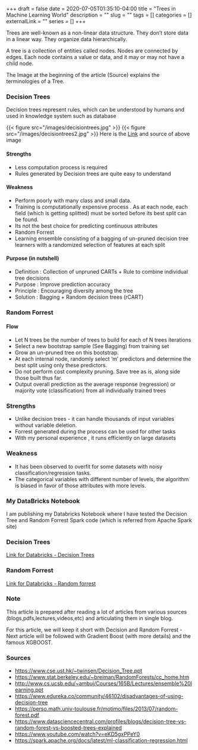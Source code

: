 +++ 
draft = false
date = 2020-07-05T01:35:10-04:00
title = "Trees in Machine Learning World"
description = ""
slug = "" 
tags = []
categories = []
externalLink = ""
series = []
+++

Trees are well-known as a non-linear data structure. They don’t store data in a linear way. They organize data hierarchically.

A tree is a collection of entities called nodes. Nodes are connected by edges. Each node contains a value or data, and it may or may not have a child node.

The Image at the beginning of the article (Source) explains the terminologies of a Tree.

### Decision Trees
Decision trees represent rules, which can be understood by humans and used in knowledge system such as database

{{< figure src="/images/decisiontrees.jpg" >}}
{{< figure src="/images/decisiontrees2.jpg" >}}
Here is the [Link](https://www.youtube.com/watch?v=eKD5gxPPeY0) and source of above image

#### Strengths
* Less computation process is required
* Rules generated by Decision trees are quite easy to understand

#### Weakness
* Perform poorly with many class and small data.
* Training is computationally expensive process . As at each node, each field (which is getting splitted) must be sorted before its best split can be found.
* Its not the best choice for predicting continuous attributes
* Random Forrest
* Learning ensemble consisting of a bagging of un-pruned decision tree learners with a randomized selection of features at each split

#### Purpose (in nutshell)
* Definition : Collection of unpruned CARTs + Rule to combine individual tree decisions
* Purpose : Improve prediction accuracy
* Principle : Encouraging diversity among the tree
* Solution : Bagging + Random decision trees (rCART)

### Random Forrest

#### Flow
* Let N trees be the number of trees to build for each of N trees iterations
* Select a new bootstrap sample (See Bagging) from training set
* Grow an un-pruned tree on this bootstrap.
* At each internal node, randomly select ‘m’ predictors and determine the best split using only these predictors.
* Do not perform cost complexity pruning. Save tree as is, along side those built thus far.
* Output overall prediction as the average response (regression) or majority vote (classification) from all individually trained trees

### Strengths
* Unlike decision trees - it can handle thousands of input variables without variable deletion.
* Forrest generated during the process can be used for other tasks
* With my personal experience , it runs efficiently on large datasets

### Weakness
* It has been observed to overfit for some datasets with noisy classification/regression tasks.
* The categorical variables with different number of levels, the algorithm is biased in favor of those attributes with more levels.

### My DataBricks Notebook
I am publishing my Databricks Notebook where I have tested the Decision Tree and Random Forrest Spark code (which is referred from Apache Spark site)

### Decision Trees
[Link for Databricks - Decision Trees](https://databricks-prod-cloudfront.cloud.databricks.com/public/4027ec902e239c93eaaa8714f173bcfc/2718522690254083/2090336460746042/4283590658906401/latest.html)

### Random Forrest
[Link for Databricks - Random forrest](https://databricks-prod-cloudfront.cloud.databricks.com/public/4027ec902e239c93eaaa8714f173bcfc/2718522690254083/1766630042158090/4283590658906401/latest.html)

### Note
This article is prepared after reading a lot of articles from various sources (blogs,pdfs,lectures,videos,etc) and articulating them in single blog.

For this article, we will keep it short with Decision and Random Forrest - Next article will be followed with Gradient Boost (with more details) and the famous XGBOOST.

### Sources
* https://www.cse.ust.hk/~twinsen/Decision_Tree.ppt
* https://www.stat.berkeley.edu/~breiman/RandomForests/cc_home.htm
* http://www.cs.ucsb.edu/~ambuj/Courses/165B/Lectures/ensemble%20learning.ppt
* https://www.edureka.co/community/46102/disadvantages-of-using-decision-tree
* https://perso.math.univ-toulouse.fr/motimo/files/2013/07/random-forest.pdf
* https://www.datasciencecentral.com/profiles/blogs/decision-tree-vs-random-forest-vs-boosted-trees-explained
* https://www.youtube.com/watch?v=eKD5gxPPeY0
* https://spark.apache.org/docs/latest/ml-classification-regression.html